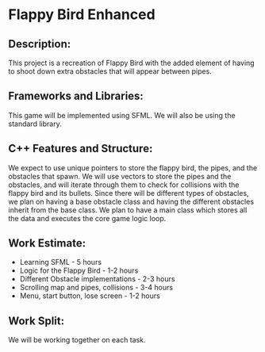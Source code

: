 # Flappy Bird Enhanced

## Description:

This project is a recreation of Flappy Bird with the added element of having to shoot down extra obstacles that will appear between pipes.

## Frameworks and Libraries:

This game will be implemented using SFML. We will also be using the standard library.

## C++ Features and Structure:

We expect to use unique pointers to store the flappy bird, the pipes, and the obstacles that spawn. We will use vectors to store the pipes and the obstacles, and will iterate through them to check for collisions with the flappy bird and its bullets. Since there will be different types of obstacles, we plan on having a base obstacle class and having the different obstacles inherit from the base class. We plan to have a main class which stores all the data and executes the core game logic loop.

## Work Estimate:

* Learning SFML - 5 hours 
* Logic for the Flappy Bird - 1-2 hours 
* Different Obstacle implementations - 2-3 hours 
* Scrolling map and pipes, collisions - 3-4 hours 
* Menu, start button, lose screen - 1-2 hours

## Work Split:

We will be working together on each task.
